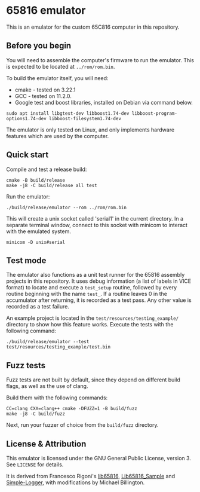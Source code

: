 # 65816 emulator

This is an emulator for the custom 65C816 computer in this repository.

## Before you begin

You will need to assemble the computer's firmware to run the emulator. This is expected to be located at `../rom/rom.bin`.

To build the emulator itself, you will need:

- cmake - tested on 3.22.1
- GCC - tested on 11.2.0.
- Google test and boost libraries, installed on Debian via command below.

```
sudo apt install libgtest-dev libboost1.74-dev libboost-program-options1.74-dev libboost-filesystem1.74-dev
```

The emulator is only tested on Linux, and only implements hardware features which are used by the computer.

## Quick start

Compile and test a release build:

```
cmake -B build/release
make -j8 -C build/release all test
```

Run the emulator:

```
./build/release/emulator --rom ../rom/rom.bin
```

This will create a unix socket called 'serial1' in the current directory. In a separate terminal window, connect to this socket with minicom to interact with the emulated system.

```
minicom -D unix#serial
```

## Test mode

The emulator also functions as a unit test runner for the 65816 assembly projects in this repository. It uses debug information (a list of labels in VICE format) to locate and execute a `test_setup` routine, followed by every routine beginning with the name `test_`. If a routine leaves 0 in the accumulator after returning, it is recorded as a test pass. Any other value is recorded as a test failure.

An example project is located in the `test/resources/testing_example/` directory to show how this feature works. Execute the tests with the following command:

```
./build/release/emulator --test test/resources/testing_example/test.bin
```

## Fuzz tests

Fuzz tests are not built by default, since they depend on different build flags, as well as the use of clang.

Build them with the following commands:

```
CC=clang CXX=clang++ cmake -DFUZZ=1 -B build/fuzz
make -j8 -C build/fuzz
```

Next, run your fuzzer of choice from the `build/fuzz` directory.

## License & Attribution

This emulator is licensed under the GNU General Public License, version 3. See `LICENSE` for details.

It is derived from Francesco Rigoni's [lib65816](https://github.com/FrancescoRigoni/Lib65816), [Lib65816_Sample](https://github.com/FrancescoRigoni/Lib65816_Sample) and [Simple-Logger](https://github.com/FrancescoRigoni/Simple-Logger), with modifications by Michael Billington.
